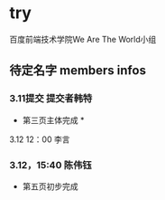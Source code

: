 # try
百度前端技术学院We Are The World小组

## 待定名字 members infos

### 3.11提交 提交者韩特
* 第三页主体完成 *


3.12 12：00 李言

### 3.12，15:40 陈伟钰
* 第五页初步完成
